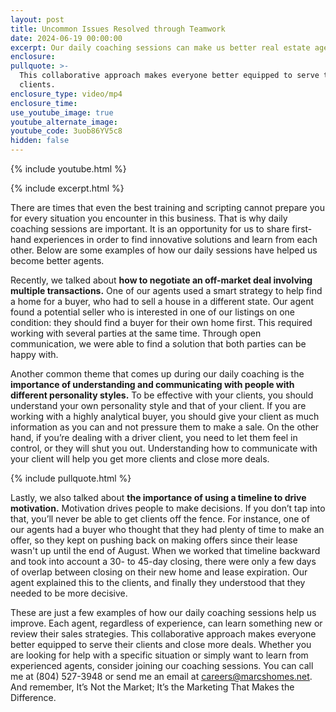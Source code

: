 ```yaml
---
layout: post
title: Uncommon Issues Resolved through Teamwork
date: 2024-06-19 00:00:00
excerpt: Our daily coaching sessions can make us better real estate agents.
enclosure:
pullquote: >-
  This collaborative approach makes everyone better equipped to serve their
  clients.
enclosure_type: video/mp4
enclosure_time:
use_youtube_image: true
youtube_alternate_image:
youtube_code: 3uob86YV5c8
hidden: false
---
```

{% include youtube.html %}

{% include excerpt.html %}

There are times that even the best training and scripting cannot prepare you for every situation you encounter in this business. That is why daily coaching sessions are important. It is an opportunity for us to share first-hand experiences in order to find innovative solutions and learn from each other. Below are some examples of how our daily sessions have helped us become better agents.

Recently, we talked about **how to negotiate an off-market deal involving multiple transactions.** One of our agents used a smart strategy to help find a home for a buyer, who had to sell a house in a different state. Our agent found a potential seller who is interested in one of our listings on one condition: they should find a buyer for their own home first. This required working with several parties at the same time. Through open communication, we were able to find a solution that both parties can be happy with.

Another common theme that comes up during our daily coaching is the **importance of understanding and communicating with people with different personality styles.** To be effective with your clients, you should understand your own personality style and that of your client. If you are working with a highly analytical buyer, you should give your client as much information as you can and not pressure them to make a sale. On the other hand, if you’re dealing with a driver client, you need to let them feel in control, or they will shut you out. Understanding how to communicate with your client will help you get more clients and close more deals.

{% include pullquote.html %}

Lastly, we also talked about **the importance of using a timeline to drive motivation.** Motivation drives people to make decisions. If you don’t tap into that, you’ll never be able to get clients off the fence. For instance, one of our agents had a buyer who thought that they had plenty of time to make an offer, so they kept on pushing back on making offers since their lease wasn't up until the end of August. When we worked that timeline backward and took into account a 30- to 45-day closing, there were only a few days of overlap between closing on their new home and lease expiration. Our agent explained this to the clients, and finally they understood that they needed to be more decisive.

These are just a few examples of how our daily coaching sessions help us improve. Each agent, regardless of experience, can learn something new or review their sales strategies. This collaborative approach makes everyone better equipped to serve their clients and close more deals. Whether you are looking for help with a specific situation or simply want to learn from experienced agents, consider joining our coaching sessions. You can call me at (804) 527-3948 or send me an email at [careers@marcshomes.net](mailto:careers@marcshomes.net). And remember, It’s Not the Market; It’s the Marketing That Makes the Difference.